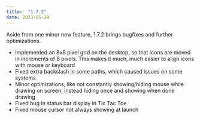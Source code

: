 ```yaml
---
title:  "1.7.2"
date: 2023-05-29
---
```

Aside from one minor new feature, 1.7.2 brings bugfixes and further optimizations.

- Implemented an 8x8 pixel grid on the desktop, so that icons are moved in increments of 8 pixels. This makes it much, much easier to align icons with mouse or keyboard
- Fixed extra backslash in some paths, which caused issues on some systems
- Minor optimizations, like not constantly showing/hiding mouse while drawing on screen, instead hiding once and showing when done drawing
- Fixed bug in status bar display in Tic Tac Toe
- Fixed mouse cursor not always showing at launch
